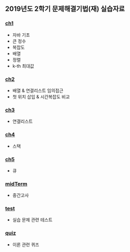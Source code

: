 ## 2019년도 2학기 문제해결기법(재) 실습자료

### [ch1](https://github.com/yks095/SolvingProb/tree/master/src/ch1)
 - 자바 기초
 - 큰 정수
 - 복잡도
 - 배열
 - 정렬
 - k-th 최대값

### [ch2](https://github.com/yks095/SolvingProb/tree/master/src/ch2)
 - 배열 & 연결리스트 임의접근
 - 첫 위치 삽입 & 시간복잡도 비교

### [ch3](https://github.com/yks095/SolvingProb/tree/master/src/ch3)
 - 연결리스트
 
### [ch4](https://github.com/yks095/SolvingProb/tree/master/src/ch4)
 - 스택
 
### [ch5](https://github.com/yks095/SolvingProb/tree/master/src/ch5)
 - 큐
 
### [midTerm](https://github.com/yks095/SolvingProb/tree/master/src/midTerm)
 - 중간고사

### [test](https://github.com/yks095/SolvingProb/tree/master/src/test)
 - 실습 문제 관련 테스트

### [quiz](https://github.com/yks095/SolvingProb/tree/master/src/quiz)
 - 이론 관련 퀴즈